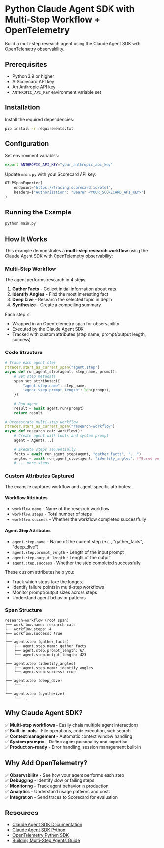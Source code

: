 # Python Claude Agent SDK with Multi-Step Workflow + OpenTelemetry

Build a multi-step research agent using the Claude Agent SDK with OpenTelemetry observability.

## Prerequisites

- Python 3.9 or higher
- A Scorecard API key
- An Anthropic API key
- `ANTHROPIC_API_KEY` environment variable set

## Installation

Install the required dependencies:

```bash
pip install -r requirements.txt
```

## Configuration

Set environment variables:

```bash
export ANTHROPIC_API_KEY="your_anthropic_api_key"
```

Update `main.py` with your Scorecard API key:

```python
OTLPSpanExporter(
    endpoint="https://tracing.scorecard.io/otel",
    headers={"Authorization": "Bearer <YOUR_SCORECARD_API_KEY>"}
)
```

## Running the Example

```bash
python main.py
```

## How It Works

This example demonstrates a **multi-step research workflow** using the Claude Agent SDK with OpenTelemetry observability:

### Multi-Step Workflow

The agent performs research in 4 steps:

1. **Gather Facts** - Collect initial information about cats
2. **Identify Angles** - Find the most interesting fact
3. **Deep Dive** - Research the selected topic in depth
4. **Synthesize** - Create a compelling summary

Each step is:
- Wrapped in an OpenTelemetry span for observability
- Executed by the Claude Agent SDK
- Tracked with custom attributes (step name, prompt/output length, success)

### Code Structure

```python
# Trace each agent step
@tracer.start_as_current_span("agent.step")
async def run_agent_step(agent, step_name, prompt):
    # Set step metadata
    span.set_attributes({
        "agent.step.name": step_name,
        "agent.step.prompt_length": len(prompt),
    })
    
    # Run agent
    result = await agent.run(prompt)
    return result

# Orchestrate multi-step workflow
@tracer.start_as_current_span("research-workflow")
async def research_cats_workflow():
    # Create agent with tools and system prompt
    agent = Agent(...)
    
    # Execute steps sequentially
    facts = await run_agent_step(agent, "gather_facts", "...")
    angles = await run_agent_step(agent, "identify_angles", f"Based on {facts}...")
    # ... more steps
```

### Custom Attributes Captured

The example captures workflow and agent-specific attributes:

#### Workflow Attributes
- `workflow.name` - Name of the research workflow
- `workflow.steps` - Total number of steps
- `workflow.success` - Whether the workflow completed successfully

#### Agent Step Attributes
- `agent.step.name` - Name of the current step (e.g., "gather_facts", "deep_dive")
- `agent.step.prompt_length` - Length of the input prompt
- `agent.step.output_length` - Length of the output
- `agent.step.success` - Whether the step completed successfully

These custom attributes help you:
- Track which steps take the longest
- Identify failure points in multi-step workflows
- Monitor prompt/output sizes across steps
- Understand agent behavior patterns

### Span Structure

```
research-workflow (root span)
├── workflow.name: research-cats
├── workflow.steps: 4
├── workflow.success: true
│
├── agent.step (gather_facts)
│   ├── agent.step.name: gather_facts
│   ├── agent.step.prompt_length: 67
│   └── agent.step.output_length: 423
│
├── agent.step (identify_angles)
│   ├── agent.step.name: identify_angles
│   └── agent.step.success: true
│
├── agent.step (deep_dive)
│   └── ...
│
└── agent.step (synthesize)
    └── ...
```

## Why Claude Agent SDK?

✅ **Multi-step workflows** - Easily chain multiple agent interactions  
✅ **Built-in tools** - File operations, code execution, web search  
✅ **Context management** - Automatic context window handling  
✅ **System prompts** - Define agent personality and expertise  
✅ **Production-ready** - Error handling, session management built-in

## Why Add OpenTelemetry?

✅ **Observability** - See how your agent performs each step  
✅ **Debugging** - Identify slow or failing steps  
✅ **Monitoring** - Track agent behavior in production  
✅ **Analytics** - Understand usage patterns and costs  
✅ **Integration** - Send traces to Scorecard for evaluation

## Resources

- [Claude Agent SDK Documentation](https://docs.claude.com/en/api/agent-sdk/overview)
- [Claude Agent SDK Python](https://docs.claude.com/en/api/agent-sdk/python-sdk)
- [OpenTelemetry Python SDK](https://opentelemetry.io/docs/instrumentation/python/)
- [Building Multi-Step Agents Guide](https://docs.claude.com/en/api/agent-sdk/guides)

